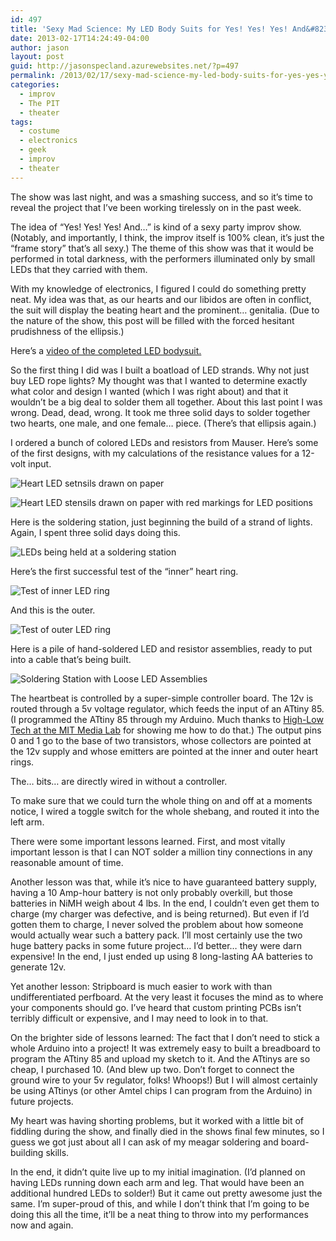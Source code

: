 ```yaml
---
id: 497
title: 'Sexy Mad Science: My LED Body Suits for Yes! Yes! Yes! And&#8230;'
date: 2013-02-17T14:24:49-04:00
author: jason
layout: post
guid: http://jasonspecland.azurewebsites.net/?p=497
permalink: /2013/02/17/sexy-mad-science-my-led-body-suits-for-yes-yes-yes-and/
categories:
  - improv
  - The PIT
  - theater
tags:
  - costume
  - electronics
  - geek
  - improv
  - theater
---
```

The show was last night, and was a smashing success, and so it&#8217;s time to reveal the project that I&#8217;ve been working tirelessly on in the past week.

The idea of &#8220;Yes! Yes! Yes! And&#8230;&#8221; is kind of a sexy party improv show. (Notably, and importantly, I think, the improv itself is 100% clean, it&#8217;s just the &#8220;frame story&#8221; that&#8217;s all sexy.) The theme of this show was that it would be performed in total darkness, with the performers illuminated only by small LEDs that they carried with them.

With my knowledge of electronics, I figured I could do something pretty neat. My idea was that, as our hearts and our libidos are often in conflict, the suit will display the beating heart and the prominent&#8230; genitalia. (Due to the nature of the show, this post will be filled with the forced hesitant prudishness of the ellipsis.) 

Here&#8217;s a [video of the completed LED bodysuit.](https://www.dropbox.com/s/05hwpqr6ku3wm3z/Video%20Feb%2016%2C%206%2048%2050%20PM.mov)

So the first thing I did was I built a boatload of LED strands. Why not just buy LED rope lights? My thought was that I wanted to determine exactly what color and design I wanted (which I was right about) and that it wouldn&#8217;t be a big deal to solder them all together. About this last point I was wrong. Dead, dead, wrong. It took me three solid days to solder together two hearts, one male, and one female&#8230; piece. (There&#8217;s that ellipsis again.)

I ordered a bunch of colored LEDs and resistors from Mauser. Here&#8217;s some of the first designs, with my calculations of the resistance values for a 12-volt input.

![Heart LED setnsils drawn on paper](../images/20130217-142440.jpg)

![Heart LED stensils drawn on paper with red markings for LED positions](../images/image.jpg)

Here is the soldering station, just beginning the build of a strand of lights. Again, I spent three solid days doing this.

![LEDs being held at a soldering station](../images/image1.jpg)

Here&#8217;s the first successful test of the &#8220;inner&#8221; heart ring.

![Test of inner LED ring](../images/image2.jpg)

And this is the outer.

![Test of outer LED ring](../images/image3.jpg)

Here is a pile of hand-soldered LED and resistor assemblies, ready to put into a cable that&#8217;s being built.

![Soldering Station with Loose LED Assemblies](../images/image4.jpg)

The heartbeat is controlled by a super-simple controller board. The 12v is routed through a 5v voltage regulator, which feeds the input of an ATtiny 85. (I programmed the ATtiny 85 through my Arduino. Much thanks to [High-Low Tech at the MIT Media Lab](http://hlt.media.mit.edu/?p=1695) for showing me how to do that.) The output pins 0 and 1 go to the base of two transistors, whose collectors are pointed at the 12v supply and whose emitters are pointed at the inner and outer heart rings.

The&#8230; bits&#8230; are directly wired in without a controller. 

To make sure that we could turn the whole thing on and off at a moments notice, I wired a toggle switch for the whole shebang, and routed it into the left arm.

There were some important lessons learned. First, and most vitally important lesson is that I can NOT solder a million tiny connections in any reasonable amount of time. 

Another lesson was that, while it&#8217;s nice to have guaranteed battery supply, having a 10 Amp-hour battery is not only probably overkill, but those batteries in NiMH weigh about 4 lbs. In the end, I couldn&#8217;t even get them to charge (my charger was defective, and is being returned). But even if I&#8217;d gotten them to charge, I never solved the problem about how someone would actually wear such a battery pack. I&#8217;ll most certainly use the two huge battery packs in some future project&#8230; I&#8217;d better&#8230; they were darn expensive! In the end, I just ended up using 8 long-lasting AA batteries to generate 12v.

Yet another lesson: Stripboard is much easier to work with than undifferentiated perfboard. At the very least it focuses the mind as to where your components should go. I&#8217;ve heard that custom printing PCBs isn&#8217;t terribly difficult or expensive, and I may need to look in to that.

On the brighter side of lessons learned: The fact that I don&#8217;t need to stick a whole Arduino into a project! It was extremely easy to built a breadboard to program the ATtiny 85 and upload my sketch to it. And the ATtinys are so cheap, I purchased 10. (And blew up two. Don&#8217;t forget to connect the ground wire to your 5v regulator, folks! Whoops!) But I will almost certainly be using ATtinys (or other Amtel chips I can program from the Arduino) in future projects.

My heart was having shorting problems, but it worked with a little bit of fiddling during the show, and finally died in the shows final few minutes, so I guess we got just about all I can ask of my meagar soldering and board-building skills.

In the end, it didn&#8217;t quite live up to my initial imagination. (I&#8217;d planned on having LEDs running down each arm and leg. That would have been an additional hundred LEDs to solder!) But it came out pretty awesome just the same. I&#8217;m super-proud of this, and while I don&#8217;t think that I&#8217;m going to be doing this all the time, it&#8217;ll be a neat thing to throw into my performances now and again.